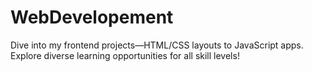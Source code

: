 # WebDevelopement
Dive into my frontend projects—HTML/CSS layouts to JavaScript apps. Explore diverse learning opportunities for all skill levels!

